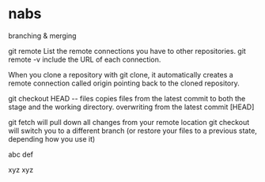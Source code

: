 # nabs
branching &amp; merging

git remote	List the remote connections you have to other repositories.
git remote -v	include the URL of each connection.

When you clone a repository with git clone, it automatically creates a remote connection called origin pointing back to the cloned repository.

git checkout HEAD -- files copies files from the latest commit to both the stage and the working directory.
	overwriting from the latest commit [HEAD]
	
git fetch will pull down all changes from your remote location
git checkout will switch you to a different branch (or restore your files to a previous state, depending how you use it)

abc
def

xyz
xyz
